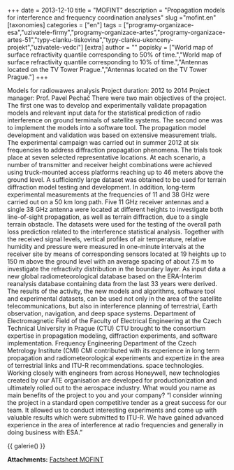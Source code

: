 +++
date = 2013-12-10
title = "MOFINT"
description = "Propagation models for interference and frequency coordination analyses"
slug ="mofint.en"
[taxonomies]
categories = ["en"]
tags = ["programy-organizace-esa","uzivatele-firmy","programy-organizace-artes","programy-organizace-artes-51","typy-clanku-tiskovina","typy-clanku-ukonceny-projekt","uzivatele-vedci"]
[extra]
author = ""
popisky = ["World map of surface refractivity quantile corresponding to 50% of time.","World map of surface refractivity quantile corresponding to 10% of time.","Antennas located on the TV Tower Prague.","Antennas located on the TV Tower Prague."]
+++

Models for radiowawes analysis Project duration: 2012 to 2014 Project manager: Prof. Pavel Pechač There were two main objectives of the project. The first one was to develop and experimentally validate propagation models and relevant input data for the statistical prediction of radio interference on ground terminals of satellite systems. The second one was to implement the models into a software tool. The propagation model development and validation was based on extensive measurement trials. The experimental campaign was carried out in summer 2012 at six frequencies to address diffraction propagation phenomena. The trials took place at seven selected representative locations. At each scenario, a number of transmitter and receiver height combinations were achieved using truck-mounted access platforms reaching up to 46 meters above the ground level. A sufficiently large dataset was obtained to be used for terrain diffraction model testing and development. In addition, long-term experimental measurements at the frequencies of 11 and 38 GHz were carried out on a 50 km long path. Five 11 GHz receiver antennas and a single 38 GHz antenna were located at different heights to investigate both line-of-sight propagation, as well as terrain diffraction, due to a single terrain obstacle. The datasets were used for the testing of the overall path loss prediction related to the interference statistical analysis. Together with the received signal levels, vertical profiles of air temperature, relative humidity and pressure were measured in one-minute intervals at the receiver site by means of corresponding sensors located at 19 heights up to 150 m above the ground level with an average spacing of about 7.5 m to investigate the refractivity distribution in the boundary layer. As input data a new global radiometeorological database based on the ERA-Interim reanalysis database containing data from the last 33 years were derived. The results of the activity, the new models and algorithms, software tool and experimental datasets, can be used not only in the area of the satellite telecommunications, but also in interference planning of terrestrial, Earth observation, navigation, and deep space systems. Department of Electromagnetic Field of the Faculty of Electrical Engineering at the Czech Technical University in Prague (CTU) CTU brought to the consortium expertise in propagation modeling, diffraction experiments, and software implementation. Frequency Engineering Department of the Czech Metrology Institute (CMI) CMI contributed with its experience in long term propagation and radiometeorological experiments and expertize in the area of terrestrial links and ITU-R recommendations. space technologies. Working closely with engineers from across Honeywell, new technologies created by our ATE organisation are developed for productionization and ultimately rolled out to the aerospace industry. What would you name as main benefits of the project to you and your company? “I consider winning the project in a standard open competitive tender as a great success for our team. It allowed us to conduct interesting experiments and come up with valuable results which were submitted to ITU-R. We have gained advanced experience in the area of interference at radio frequencies and generally in doing business with ESA.”

{{ galerie() }}

**Attachments:**
[Factsheet MOFINT]

[Factsheet MOFINT]: cso_factsheets-mofint-web.pdf

